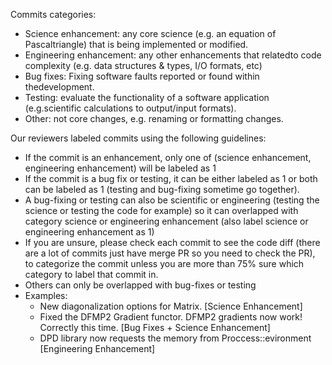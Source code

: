 Commits categories:
- Science enhancement: any core science (e.g. an equation of Pascaltriangle) that is being implemented or modified.
- Engineering enhancement: any other enhancements that relatedto code complexity (e.g. data structures & types, I/O formats, etc)
- Bug fixes: Fixing software faults reported or found within thedevelopment.
- Testing: evaluate the functionality of a software application (e.g.scientific calculations to output/input formats).
- Other: not core changes, e.g. renaming or formatting changes.

Our reviewers labeled commits using the following guidelines:
- If the commit is an enhancement, only one of (science enhancement, engineering enhancement) will be labeled as 1
- If the commit is a bug fix or testing, it can be either labeled as 1 or both can be labeled as 1 (testing and bug-fixing sometime go together). 
- A bug-fixing or testing can also be scientific or engineering (testing the science or testing the code for example) so it can overlapped with category science or engineering enhancement (also label science or engineering enhancement as 1)
- If you are unsure, please check each commit to see the code diff (there are a lot of commits just have merge PR so you need to check the PR), to categorize the commit unless you are more than 75% sure which category to label that commit in.  
- Others can only be overlapped with bug-fixes or testing 
- Examples: 
    - New diagonalization options for Matrix.  [Science Enhancement]
    - Fixed the DFMP2 Gradient functor.  DFMP2 gradients now work! Correctly this time. [Bug Fixes +  Science Enhancement]
    - DPD library now requests the memory from Proccess::evironment [Engineering Enhancement]
